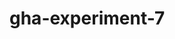 # gha-experiment-7
   





















  











































 





  



  





















    







  

  






